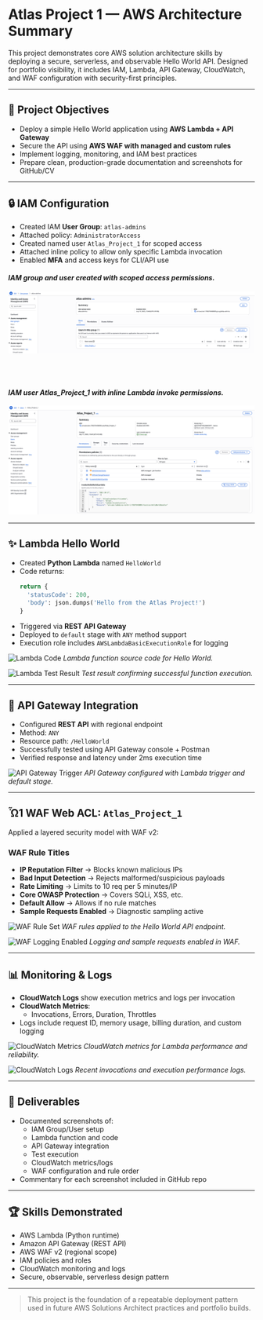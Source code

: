 # Atlas Project 1 — AWS Architecture Summary

This project demonstrates core AWS solution architecture skills by deploying a secure, serverless, and observable Hello World API. Designed for portfolio visibility, it includes IAM, Lambda, API Gateway, CloudWatch, and WAF configuration with security-first principles.

---

## 📅 Project Objectives
- Deploy a simple Hello World application using **AWS Lambda + API Gateway**
- Secure the API using **AWS WAF with managed and custom rules**
- Implement logging, monitoring, and IAM best practices
- Prepare clean, production-grade documentation and screenshots for GitHub/CV

---


## 🔒 IAM Configuration
- Created IAM **User Group**: `atlas-admins`
- Attached policy: `AdministratorAccess`
- Created named user `Atlas_Project_1` for scoped access
- Attached inline policy to allow only specific Lambda invocation
- Enabled **MFA** and access keys for CLI/API use
  
#### *IAM group and user created with scoped access permissions.*
![IAM Group Setup](https://raw.githubusercontent.com/CrackTheEgg/CrackTheEgg/main/Chapter_01_Lambda_Hello_World/P1_Assets/IAM-1.png)

&nbsp;  
&nbsp;

#### *IAM user Atlas_Project_1 with inline Lambda invoke permissions.*
![IAM User Permissions](https://raw.githubusercontent.com/CrackTheEgg/CrackTheEgg/main/Chapter_01_Lambda_Hello_World/P1_Assets/IAM-2.png)


---

## ✨ Lambda Hello World
- Created **Python Lambda** named `HelloWorld`
- Code returns:
  ```python
  return {
    'statusCode': 200,
    'body': json.dumps('Hello from the Atlas Project!')
  }
  ```
- Triggered via **REST API Gateway**
- Deployed to `default` stage with `ANY` method support
- Execution role includes `AWSLambdaBasicExecutionRole` for logging

![Lambda Code](../images/Screenshot%202025-07-18%20at%207.32.53%E2%80%AFam.png)
*Lambda function source code for Hello World.*

![Lambda Test Result](../images/Screenshot%202025-07-18%20at%207.33.21%E2%80%AFam.png)
*Test result confirming successful function execution.*

---

## 📡 API Gateway Integration
- Configured **REST API** with regional endpoint
- Method: `ANY`
- Resource path: `/HelloWorld`
- Successfully tested using API Gateway console + Postman
- Verified response and latency under 2ms execution time

![API Gateway Trigger](../images/Screenshot%202025-07-18%20at%208.10.47%E2%80%AFam.png)
*API Gateway configured with Lambda trigger and default stage.*

---

## Ὦ1️ WAF Web ACL: `Atlas_Project_1`
Applied a layered security model with WAF v2:

### WAF Rule Titles
- **IP Reputation Filter** → Blocks known malicious IPs
- **Bad Input Detection** → Rejects malformed/suspicious payloads
- **Rate Limiting** → Limits to 10 req per 5 minutes/IP
- **Core OWASP Protection** → Covers SQLi, XSS, etc.
- **Default Allow** → Allows if no rule matches
- **Sample Requests Enabled** → Diagnostic sampling active

![WAF Rule Set](../images/Screenshot%202025-07-18%20at%208.20.55%E2%80%AFam.png)
*WAF rules applied to the Hello World API endpoint.*

![WAF Logging Enabled](../images/Screenshot%202025-07-18%20at%208.21.20%E2%80%AFam.png)
*Logging and sample requests enabled in WAF.*

---

## 📊 Monitoring & Logs
- **CloudWatch Logs** show execution metrics and logs per invocation
- **CloudWatch Metrics**:
  - Invocations, Errors, Duration, Throttles
- Logs include request ID, memory usage, billing duration, and custom logging

![CloudWatch Metrics](../images/Screenshot%202025-07-18%20at%207.34.07%E2%80%AFam.png)
*CloudWatch metrics for Lambda performance and reliability.*

![CloudWatch Logs](../images/Screenshot%202025-07-18%20at%207.34.47%E2%80%AFam.png)
*Recent invocations and execution performance logs.*

---

## 📄 Deliverables
- Documented screenshots of:
  - IAM Group/User setup
  - Lambda function and code
  - API Gateway integration
  - Test execution
  - CloudWatch metrics/logs
  - WAF configuration and rule order
- Commentary for each screenshot included in GitHub repo

---

## 🏆 Skills Demonstrated
- AWS Lambda (Python runtime)
- Amazon API Gateway (REST API)
- AWS WAF v2 (regional scope)
- IAM policies and roles
- CloudWatch monitoring and logs
- Secure, observable, serverless design pattern

---

> This project is the foundation of a repeatable deployment pattern used in future AWS Solutions Architect practices and portfolio builds.
